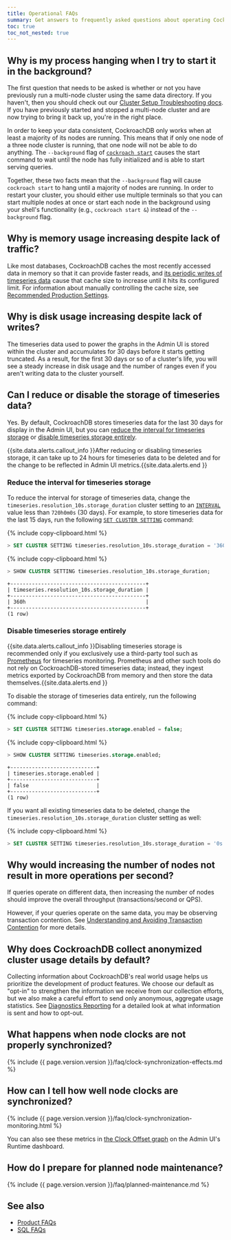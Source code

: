 ```yaml
---
title: Operational FAQs
summary: Get answers to frequently asked questions about operating CockroachDB.
toc: true
toc_not_nested: true
---
```



## Why is my process hanging when I try to start it in the background?

The first question that needs to be asked is whether or not you have previously
run a multi-node cluster using the same data directory. If you haven't, then you
should check out our [Cluster Setup Troubleshooting
docs](cluster-setup-troubleshooting.html). If you have previously started and
stopped a multi-node cluster and are now trying to bring it back up, you're in
the right place.

In order to keep your data consistent, CockroachDB only works when at least a
majority of its nodes are running. This means that if only one node of a three
node cluster is running, that one node will not be able to do anything. The
`--background` flag of [`cockroach start`](start-a-node.html) causes the start
command to wait until the node has fully initialized and is able to start
serving queries.

Together, these two facts mean that the `--background` flag will cause
`cockroach start` to hang until a majority of nodes are running. In order to
restart your cluster, you should either use multiple terminals so that you can
start multiple nodes at once or start each node in the background using your
shell's functionality (e.g., `cockroach start &`) instead of the `--background`
flag.

## Why is memory usage increasing despite lack of traffic?

Like most databases, CockroachDB caches the most recently accessed data in memory so that it can provide faster reads, and [its periodic writes of timeseries data](#why-is-disk-usage-increasing-despite-lack-of-writes) cause that cache size to increase until it hits its configured limit. For information about manually controlling the cache size, see [Recommended Production Settings](recommended-production-settings.html#cache-and-sql-memory-size).

## Why is disk usage increasing despite lack of writes?

The timeseries data used to power the graphs in the Admin UI is stored within the cluster and accumulates for 30 days before it starts getting truncated. As a result, for the first 30 days or so of a cluster's life, you will see a steady increase in disk usage and the number of ranges even if you aren't writing data to the cluster yourself.

## Can I reduce or disable the storage of timeseries data?

Yes. By default, CockroachDB stores timeseries data for the last 30 days for display in the Admin UI, but you can [reduce the interval for timeseries storage](#reduce-the-interval-for-timeseries-storage) or [disable timeseries storage entirely](#disable-timeseries-storage-entirely).

{{site.data.alerts.callout_info }}After reducing or disabling timeseries storage, it can take up to 24 hours for timeseries data to be deleted and for the change to be reflected in Admin UI metrics.{{site.data.alerts.end }}

### Reduce the interval for timeseries storage

To reduce the interval for storage of timeseries data, change the `timeseries.resolution_10s.storage_duration` cluster setting to an [`INTERVAL`](interval.html) value less than `720h0m0s` (30 days). For example, to store timeseries data for the last 15 days, run the following [`SET CLUSTER SETTING`](set-cluster-setting.html) command:

{% include copy-clipboard.html %}
~~~ sql
> SET CLUSTER SETTING timeseries.resolution_10s.storage_duration = '360h0m0s';
~~~

{% include copy-clipboard.html %}
~~~ sql
> SHOW CLUSTER SETTING timeseries.resolution_10s.storage_duration;
~~~

~~~
+--------------------------------------------+
| timeseries.resolution_10s.storage_duration |
+--------------------------------------------+
| 360h                                       |
+--------------------------------------------+
(1 row)
~~~

### Disable timeseries storage entirely

{{site.data.alerts.callout_info }}Disabling timeseries storage is recommended only if you exclusively use a third-party tool such as <a href="monitor-cockroachdb-with-prometheus.html">Prometheus</a> for timeseries monitoring. Prometheus and other such tools do not rely on CockroachDB-stored timeseries data; instead, they ingest metrics exported by CockroachDB from memory and then store the data themselves.{{site.data.alerts.end }}

To disable the storage of timeseries data entirely, run the following command:

{% include copy-clipboard.html %}
~~~ sql
> SET CLUSTER SETTING timeseries.storage.enabled = false;
~~~

{% include copy-clipboard.html %}
~~~ sql
> SHOW CLUSTER SETTING timeseries.storage.enabled;
~~~

~~~
+----------------------------+
| timeseries.storage.enabled |
+----------------------------+
| false                      |
+----------------------------+
(1 row)
~~~

If you want all existing timeseries data to be deleted, change the `timeseries.resolution_10s.storage_duration` cluster setting as well:     

{% include copy-clipboard.html %}
~~~ sql
> SET CLUSTER SETTING timeseries.resolution_10s.storage_duration = '0s';
~~~

## Why would increasing the number of nodes not result in more operations per second?

If queries operate on different data, then increasing the number
of nodes should improve the overall throughput (transactions/second or QPS).

However, if your queries operate on the same data, you may be
observing transaction contention. See [Understanding and Avoiding
Transaction
Contention](performance-best-practices-overview.html#understanding-and-avoiding-transaction-contention)
for more details.

## Why does CockroachDB collect anonymized cluster usage details by default?

Collecting information about CockroachDB's real world usage helps us prioritize the development of product features. We choose our default as "opt-in" to strengthen the information we receive from our collection efforts, but we also make a careful effort to send only anonymous, aggregate usage statistics. See [Diagnostics Reporting](diagnostics-reporting.html) for a detailed look at what information is sent and how to opt-out.

## What happens when node clocks are not properly synchronized?

{% include {{ page.version.version }}/faq/clock-synchronization-effects.md %}

## How can I tell how well node clocks are synchronized?

{% include {{ page.version.version }}/faq/clock-synchronization-monitoring.html %}

You can also see these metrics in [the Clock Offset graph](admin-ui-runtime-dashboard.html#clock-offset) on the Admin UI's Runtime dashboard.

## How do I prepare for planned node maintenance?

{% include {{ page.version.version }}/faq/planned-maintenance.md %}

## See also

- [Product FAQs](frequently-asked-questions.html)
- [SQL FAQs](sql-faqs.html)
